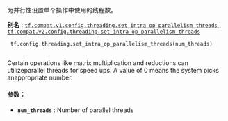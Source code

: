 为并行性设置单个操作中使用的线程数。

**别名** : [ `tf.compat.v1.config.threading.set_intra_op_parallelism_threads` ](/api_docs/python/tf/config/threading/set_intra_op_parallelism_threads), [ `tf.compat.v2.config.threading.set_intra_op_parallelism_threads` ](/api_docs/python/tf/config/threading/set_intra_op_parallelism_threads)

```
 tf.config.threading.set_intra_op_parallelism_threads(num_threads)
 
```

Certain operations like matrix multiplication and reductions can utilizeparallel threads for speed ups. A value of 0 means the system picks anappropriate number.

#### 参数：
- **`num_threads`** : Number of parallel threads
